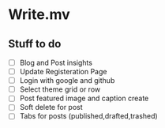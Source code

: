 # Write.mv

## Stuff to do

- [ ] Blog and Post insights
- [ ] Update Registeration Page
- [ ] Login with google and github
- [ ] Select theme grid or row
- [ ] Post featured image and caption create
- [ ] Soft delete for post
- [ ] Tabs for posts (published,drafted,trashed)